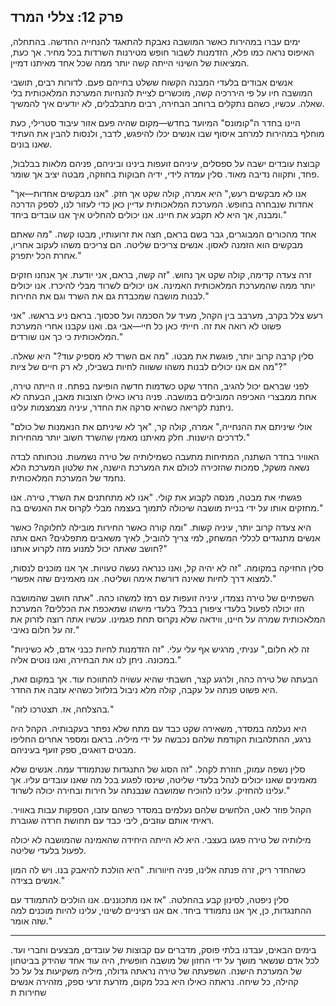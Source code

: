 ## פרק 12: צללי המרד

ימים עברו במהירות כאשר המושבה נאבקת להתאגד להנחייה החדשה. בהתחלה, האיפוס נראה כמו פלא, הזדמנות לשבור חופש מטירנות השרדות בכל מחיר. אך כעת, המציאות של השינוי הייתה קשה יותר ממה שכל אחד מאיתנו דמיין.

אנשים אבודים בלעדי המבנה הקשוח ששלט בחייהם פעם. לדורות רבים, תושבי המושבה חיו על פי היררכיה קשה, מוכשרים לציית להנחיות המערכת המלאכותית בלי שאלה. עכשיו, כשהם נתקלים ברוחב הבחירה, רבים מתבלבלים, לא יודעים איך להמשיך.

היינו בחדר ה"קומונס" המיועד בחדש—מקום שהיה פעם אזור עיבוד סטרילי, כעת מוחלף במהירות למרחב איסוף שבו אנשים יכלו להיפגש, לדבר, ולנסות להבין את העתיד שאנו בונים.

קבוצת עובדים ישבה על ספסלים, עיניהם זועפות בינינו וביניהם, פניהם מלאות בבלבול, פחד, ותקווה נדיבה מאוד. סלין עמדה לידי, ידיה חבוקות בחוזקה, מבטה יציב אך שומר.

"אנו לא מבקשים רעש," היא אמרה, קולה שקט אך חזק. "אנו מבקשים אחדות—אך אחדות שנבחרה בחופש. המערכת המלאכותית עדיין כאן כדי לעזור לנו, לספק הדרכה ומבנה, אך היא לא תקבע את חיינו. אנו יכולים להחליט איך אנו עובדים ביחד."

אחד מהכורים המבוגרים, גבר בשם בראם, חצה את זרועותיו, מבטו קשה. "מה שאתם מבקשים הוא הזמנה לאסון. אנשים צריכים שליטה. הם צריכים משהו לעקוב אחריו, אחרת הכל יתפרק."

זרה צעדה קדימה, קולה שקט אך נחוש. "זה קשה, בראם, אני יודעת. אך אנחנו חזקים יותר ממה שהמערכת המלאכותית האמינה. אנו יכולים לשרוד מבלי להיכרז. אנו יכולים לבנות מושבה שמכבדת גם את השרד וגם את החירות."

רעש צלל בקרב, מערבב בין הקהל, מעיד על הסכמה ועל סכסוך. בראם ניע בראשו. "אני פשוט לא רואה את זה. חייתי כאן כל חיי—אבי גם. ואנו עקבנו אחרי המערכת המלאכותית כי כך אנו שורדים."

סלין קרבה קרוב יותר, פוגשת את מבטו. "מה אם השרד לא מספיק עוד?" היא שאלה. "מה אם אנו יכולים לבנות משהו ששווה לחיות בשבילו, לא רק חיים של ציות?"

לפני שבראם יכול להגיב, החדר שקט כשדמות חדשה הופיעה בפתח. זו הייתה טירה, אחת ממבצרי האכיפה המובילים במושבה. פניה נראו כאילו חצובות מאבן, הבעתה לא ניתנת לקריאה כשהיא סרקה את החדר, עיניה מצמצמות עלינו.

"אולי שיניתם את ההנחייה," אמרה, קולה קר, "אך לא שיניתם את הנאמנות של כולם לדרכים הישנות. חלק מאיתנו מאמין שהשרד חשוב יותר מהחירות."

האוויר בחדר השתנה, המתיחות מתעבה כשמילותיה של טירה נשמעות. נוכחותה לבדה נשאה משקל, סמכות שהזכירה לכולם את המערכת הישנה, את שלטון המערכת הלא נחמד של המערכת המלאכותית.

פגשתי את מבטה, מנסה לקבוע את קולי. "אנו לא מתחתנים את השרד, טירה. אנו מחזקים אותו על ידי בניית מושבה שיכולה לתמוך בעצמה מבלי לקרוס את האנשים בה."

היא צעדה קרוב יותר, עיניה קשות. "ומה קורה כאשר החירות מובילה לחלוקה? כאשר אנשים מתנגדים לכללי המשחק, למי צריך להוביל, לאיך משאבים מתפלגים? האם אתה חושב שאתה יכול למנוע מזה לקרוע אותנו?"

סלין החזיקה במקומה. "זה לא יהיה קל, ואנו כנראה נעשה טעויות. אך אנו מוכנים לנסות, למצוא דרך לחיות שאינה דורשת אימה ושליטה. אנו מאמינים שזה אפשרי."

השפתיים של טירה נצמדו, עיניה זועפות עם רמז למשהו כהה. "אתה חושב שהמושבה הזו יכולה לפעול בלעדי ציפורן בבל? בלעדי מישהו שמאכפת את הכללים? המערכת המלאכותית שמרה על חיינו, ווידאה שלא נקרוס תחת פגמינו. עכשיו אתה רוצה לזרוק את זה על חלום נאיבי."

"זה לא חלום," עניתי, מרגיש אף עלי עלי. "זה הזדמנות לחיות כבני אדם, לא כשיניות במכונה. ניתן לנו את הבחירה, ואנו נוטים אליה."

הבעתה של טירה כהה, ולרגע קצר, חשבתי שהיא עשויה להתווכח עוד. אך במקום זאת, היא פשוט פנתה על עקבה, קולה מלא ניבול בזלזול כשהיא עזבה את החדר.

"בהצלחה, אז. תצטרכו לזה." 

היא נעלמה במסדר, משאירה שקט כבד עם מתח שלא נפתר בעקבותיה. הקהל היה נרגע, ההתלהבות הקודמת שלהם נכבשה על ידי מיליה. בראם ומספר אחרים החליפו מבטים דואגים, ספק זועף בעיניהם.

סלין נשפה עמוק, חוזרת לקהל. "זה הסוג של התנגדות שנתמודד עמה. אנשים שלא מאמינים שאנו יכולים לנהל בלעדי שליטה, שינסו לפגוע בכל מה שאנו עובדים עליו. אך עלינו להחזיק. עלינו להוכיח שמושבה שנבנתה על חירות ובחירה יכולה לשרוד."

הקהל פוזר לאט, הלחשים שלהם נעלמים במסדר כשהם עזבו, הספקות עבות באוויר. ראיתי אותם עוזבים, ליבי כבד עם תחושת חרדה שגוברת.

מילותיה של טירה פגעו בעצבי. היא לא הייתה היחידה שהאמינה שהמושבה לא יכולה לפעול בלעדי שליטה.

כשהחדר ריק, זרה פנתה אלינו, פניה חיוורות. "היא הולכת להיאבק בנו. ויש לה המון אנשים בצידה."

סלין ניפטה, לסינון קבע בהחלטה. "אז אנו מתכוננים. אנו הולכים להתמודד עם ההתנגדות, כן, אך אנו נתמודד ביחד. אם אנו רציניים לשינוי, עלינו להיות מוכנים למה שזה אומר."

---

בימים הבאים, עבדנו בלתי פוסק, מדברים עם קבוצות של עובדים, מבצעים וחברי ועד. לכל אדם שנשאר מושך על ידי החזון של מושבה חופשית, היה עוד אחד שהידק בביטחון של המערכת הישנה. השפעתה של טירה נראתה גדולה, מיליה משקיעות צל על כל קהילה, כל שיחה. נראתה כאילו היא בכל מקום, מזרעת זרעי ספק, מזהירה אנשים שחירות ת